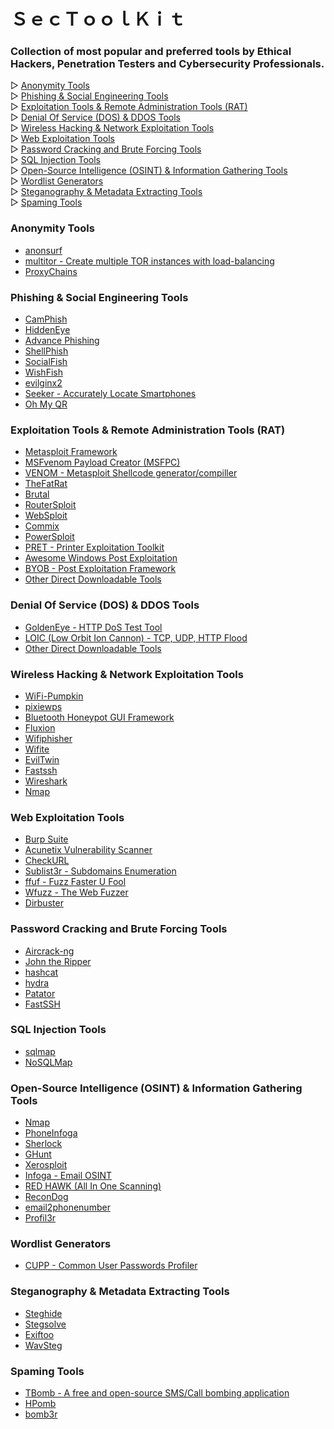 # ＳｅｃＴｏｏｌＫｉｔ
### Collection of most popular and preferred tools by Ethical Hackers, Penetration Testers and Cybersecurity Professionals.

▷ [Anonymity Tools](#anonymity-tools)<br>
▷ [Phishing & Social Engineering Tools](#phishing--social-engineering-tools)<br>
▷ [Exploitation Tools & Remote Administration Tools (RAT)](#exploitation-tools--remote-administration-tools-rat)<br>
▷ [Denial Of Service (DOS) & DDOS Tools](#denial-of-service-dos--ddos-tools)<br>
▷ [Wireless Hacking & Network Exploitation Tools](#wireless-hacking--network-exploitation-tools)<br>
▷ [Web Exploitation Tools](#web-exploitation-tools)<br>
▷ [Password Cracking and Brute Forcing Tools](#password-cracking-and-brute-forcing-tools)<br>
▷ [SQL Injection Tools](#sql-injection-tools)<br>
▷ [Open-Source Intelligence (OSINT) & Information Gathering Tools](#open-source-intelligence-osint--information-gathering-tools)<br>
▷ [Wordlist Generators](#wordlist-generators)<br>
▷ [Steganography & Metadata Extracting Tools](#steganography--metadata-extracting-tools)<br>
▷ [Spaming Tools](#spaming-tools)<br>

### Anonymity Tools
- [anonsurf](https://github.com/Und3rf10w/kali-anonsurf)
- [multitor - Create multiple TOR instances with load-balancing](https://github.com/trimstray/multitor)
- [ProxyChains](https://github.com/haad/proxychains)

### Phishing & Social Engineering Tools
- [CamPhish](https://github.com/techchipnet/CamPhish)
- [HiddenEye](https://gitlab.com/An0nUD4Y/hiddeneye)
- [Advance Phishing](https://github.com/Ignitetch/AdvPhishing)
- [ShellPhish](https://github.com/suljot/shellphish)
- [SocialFish](https://github.com/UndeadSec/SocialFish)
- [WishFish](https://github.com/kinghacker0/WishFish)
- [evilginx2](https://github.com/kgretzky/evilginx2)
- [Seeker - Accurately Locate Smartphones](https://github.com/thewhiteh4t/seeker)
- [Oh My QR](https://github.com/cryptedwolf/ohmyqr)

### Exploitation Tools & Remote Administration Tools (RAT)
- [Metasploit Framework](https://github.com/rapid7/metasploit-framework)
- [MSFvenom Payload Creator (MSFPC)](https://github.com/g0tmi1k/msfpc)
- [VENOM - Metasploit Shellcode generator/compiller](https://github.com/r00t-3xp10it/venom)
- [TheFatRat](https://github.com/screetsec/TheFatRat)
- [Brutal](https://github.com/screetsec/Brutal)
- [RouterSploit](https://github.com/threat9/routersploit)
- [WebSploit](https://github.com/The404Hacking/websploit )
- [Commix](https://github.com/commixproject/commix)
- [PowerSploit](https://github.com/PowerShellMafia/PowerSploit)
- [PRET - Printer Exploitation Toolkit](https://github.com/RUB-NDS/PRET)
- [Awesome Windows Post Exploitation](https://github.com/emilyanncr/Windows-Post-Exploitation)
- [BYOB - Post Exploitation Framework](https://github.com/malwaredllc/byob)
- [Other Direct Downloadable Tools](https://github.com/codelust/SecToolKit/tree/main/Remote%20Administration%20Tools%20(RAT))

### Denial Of Service (DOS) & DDOS Tools
- [GoldenEye - HTTP DoS Test Tool](https://github.com/jseidl/GoldenEye)
- [LOIC (Low Orbit Ion Cannon) - TCP, UDP, HTTP Flood](https://sourceforge.net/projects/loic/)
- [Other Direct Downloadable Tools](https://github.com/codelust/SecToolKit/tree/main/Denial%20Of%20Service%20(DOS)%20%26%20DDOS%20Tools)

### Wireless Hacking & Network Exploitation Tools
- [WiFi-Pumpkin](https://github.com/P0cL4bs/wifipumpkin3)
- [pixiewps](https://github.com/wiire/pixiewps)
- [Bluetooth Honeypot GUI Framework](https://github.com/andrewmichaelsmith/bluepot)
- [Fluxion](https://github.com/thehackingsage/Fluxion)
- [Wifiphisher](https://github.com/wifiphisher/wifiphisher)
- [Wifite](https://github.com/derv82/wifite2)
- [EvilTwin](https://github.com/Z4nzu/fakeap)
- [Fastssh](https://github.com/Z4nzu/fastssh)
- [Wireshark](https://github.com/wireshark/wireshark)
- [Nmap](https://github.com/nmap/nmap)

### Web Exploitation Tools
- [Burp Suite](https://portswigger.net/burp)
- [Acunetix Vulnerability Scanner](https://www.acunetix.com/vulnerability-scanner/)
- [CheckURL](https://github.com/UndeadSec/checkURL)
- [Sublist3r - Subdomains Enumeration](https://github.com/aboul3la/Sublist3r)
- [ffuf - Fuzz Faster U Fool](https://github.com/ffuf/ffuf)
- [Wfuzz - The Web Fuzzer](https://github.com/xmendez/wfuzz)
- [Dirbuster](https://sourceforge.net/projects/dirbuster/files/DirBuster%20Source/1.0-RC1/)

### Password Cracking and Brute Forcing Tools
- [Aircrack-ng](https://github.com/aircrack-ng/aircrack-ng)
- [John the Ripper](https://github.com/openwall/john)
- [hashcat](https://github.com/hashcat/hashcat)
- [hydra](https://github.com/vanhauser-thc/thc-hydra)
- [Patator](https://github.com/lanjelot/patator)
- [FastSSH](https://github.com/Z4nzu/fastssh)

### SQL Injection Tools
- [sqlmap](https://github.com/sqlmapproject/sqlmap)
- [NoSQLMap](https://github.com/codingo/NoSQLMap)

### Open-Source Intelligence (OSINT) & Information Gathering Tools
- [Nmap](https://github.com/nmap/nmap)
- [PhoneInfoga](https://github.com/sundowndev/phoneinfoga)
- [Sherlock](https://github.com/sherlock-project/sherlock)
- [GHunt](https://github.com/mxrch/GHunt)
- [Xerosploit](https://github.com/LionSec/xerosploit)
- [Infoga - Email OSINT](https://github.com/m4ll0k/Infoga)
- [RED HAWK (All In One Scanning)](https://github.com/Tuhinshubhra/RED_HAWK)
- [ReconDog](https://github.com/s0md3v/ReconDog)
- [email2phonenumber](https://github.com/martinvigo/email2phonenumber)
- [Profil3r](https://github.com/MrNonoss/Profil3r-docker)

### Wordlist Generators
- [CUPP - Common User Passwords Profiler](https://github.com/Mebus/cupp)

### Steganography & Metadata Extracting Tools
- [Steghide](https://github.com/StefanoDeVuono/steghide)
- [Stegsolve](https://github.com/eugenekolo/sec-tools/tree/master/stego/stegsolve/stegsolve)
- [Exiftoo](https://www.sno.phy.queensu.ca/~phil/exiftool/)
- [WavSteg](https://github.com/ragibson/Steganography#WavSteg)

### Spaming Tools
- [TBomb - A free and open-source SMS/Call bombing application](https://github.com/TheSpeedX/TBomb)
- [HPomb](https://github.com/secanonm/HPomb)
- [bomb3r](https://github.com/iMro0t/bomb3r)
